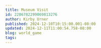 ```yaml
---
title: Museum Visit
id: 2286782299069813276
author: Kirby Urner
published: 2024-12-10T10:15:00.001-08:00
updated: 2024-12-11T11:00:54.758-08:00
blog: world_game
tags: 
---
```


